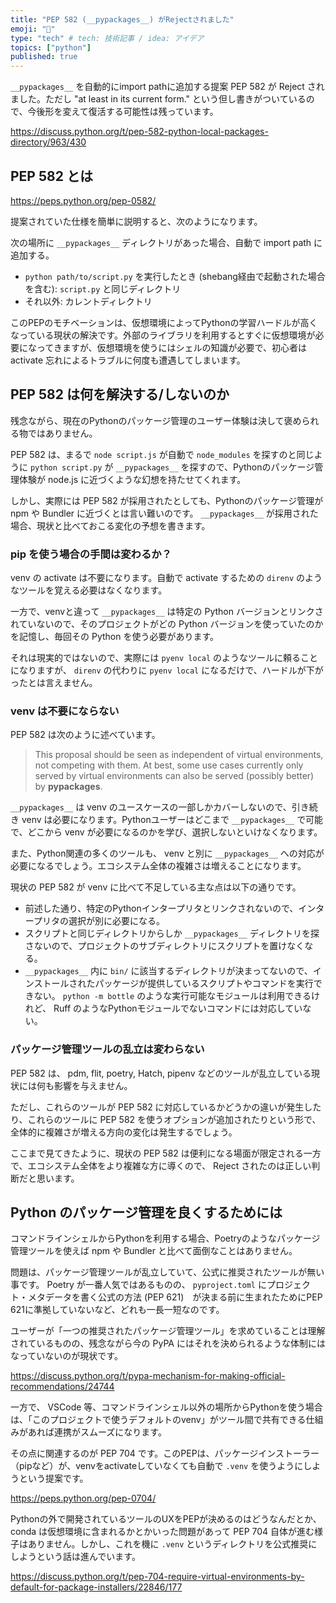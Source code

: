 ```yaml
---
title: "PEP 582 (__pypackages__) がRejectされました"
emoji: "📌"
type: "tech" # tech: 技術記事 / idea: アイデア
topics: ["python"]
published: true
---
```


`__pypackages__` を自動的にimport pathに追加する提案 PEP 582 が Reject されました。ただし "at least in its current form." という但し書きがついているので、今後形を変えて復活する可能性は残っています。

https://discuss.python.org/t/pep-582-python-local-packages-directory/963/430


## PEP 582 とは

https://peps.python.org/pep-0582/

提案されていた仕様を簡単に説明すると、次のようになります。

次の場所に `__pypackages__` ディレクトリがあった場合、自動で import path に追加する。

* `python path/to/script.py` を実行したとき (shebang経由で起動された場合を含む): `script.py` と同じディレクトリ
* それ以外: カレントディレクトリ

このPEPのモチベーションは、仮想環境によってPythonの学習ハードルが高くなっている現状の解決です。外部のライブラリを利用するとすぐに仮想環境が必要になってきますが、仮想環境を使うにはシェルの知識が必要で、初心者は activate 忘れによるトラブルに何度も遭遇してしまいます。


## PEP 582 は何を解決する/しないのか

残念ながら、現在のPythonのパッケージ管理のユーザー体験は決して褒められる物ではありません。

PEP 582 は、まるで `node script.js` が自動で `node_modules` を探すのと同じように `python script.py` が `__pypackages__` を探すので、Pythonのパッケージ管理体験が node.js に近づくような幻想を持たせてくれます。

しかし、実際には PEP 582 が採用されたとしても、Pythonのパッケージ管理が npm や Bundler に近づくとは言い難いのです。 `__pypackages__` が採用された場合、現状と比べておこる変化の予想を書きます。

### pip を使う場合の手間は変わるか？

venv の activate は不要になります。自動で activate するための `direnv` のようなツールを覚える必要はなくなります。

一方で、venvと違って `__pypackages__` は特定の Python バージョンとリンクされていないので、そのプロジェクトがどの Python バージョンを使っていたのかを記憶し、毎回その Python を使う必要があります。

それは現実的ではないので、実際には `pyenv local` のようなツールに頼ることになりますが、 `direnv` の代わりに `pyenv local` になるだけで、ハードルが下がったとは言えません。

### venv は不要にならない

PEP 582 は次のように述べています。

> This proposal should be seen as independent of virtual environments, not competing with them. At best, some use cases currently only served by virtual environments can also be served (possibly better) by __pypackages__.

`__pypackages__` は venv のユースケースの一部しかカバーしないので、引き続き venv は必要になります。Pythonユーザーはどこまで `__pypackages__` で可能で、どこから venv が必要になるのかを学び、選択しないといけなくなります。

また、Python関連の多くのツールも、 venv と別に `__pypackages__` への対応が必要になるでしょう。エコシステム全体の複雑さは増えることになります。

現状の PEP 582 が venv に比べて不足している主な点は以下の通りです。

* 前述した通り、特定のPythonインタープリタとリンクされないので、インタープリタの選択が別に必要になる。
* スクリプトと同じディレクトリからしか `__pypackages__` ディレクトリを探さないので、プロジェクトのサブディレクトリにスクリプトを置けなくなる。
* `__pypackages__` 内に `bin/` に該当するディレクトリが決まってないので、インストールされたパッケージが提供しているスクリプトやコマンドを実行できない。 `python -m bottle` のような実行可能なモジュールは利用できるけれど、 Ruff のようなPythonモジュールでないコマンドには対応していない。


### パッケージ管理ツールの乱立は変わらない

PEP 582 は、 pdm, flit, poetry, Hatch, pipenv などのツールが乱立している現状には何も影響を与えません。

ただし、これらのツールが PEP 582 に対応しているかどうかの違いが発生したり、これらのツールに PEP 582 を使うオプションが追加されたりという形で、全体的に複雑さが増える方向の変化は発生するでしょう。

ここまで見てきたように、現状の PEP 582 は便利になる場面が限定される一方で、エコシステム全体をより複雑な方に導くので、 Reject されたのは正しい判断だと思います。


## Python のパッケージ管理を良くするためには

コマンドラインシェルからPythonを利用する場合、Poetryのようなパッケージ管理ツールを使えば npm や Bundler と比べて面倒なことはありません。

問題は、パッケージ管理ツールが乱立していて、公式に推奨されたツールが無い事です。 Poetry が一番人気ではあるものの、 `pyproject.toml` にプロジェクト・メタデータを書く公式の方法 (PEP 621)　が決まる前に生まれたためにPEP 621に準拠していないなど、どれも一長一短なのです。

ユーザーが「一つの推奨されたパッケージ管理ツール」を求めていることは理解されているものの、残念ながら今の PyPA にはそれを決められるような体制にはなっていないのが現状です。

https://discuss.python.org/t/pypa-mechanism-for-making-official-recommendations/24744

一方で、 VSCode 等、コマンドラインシェル以外の場所からPythonを使う場合は、「このプロジェクトで使うデフォルトのvenv」がツール間で共有できる仕組みがあれば連携がスムーズになります。

その点に関連するのが PEP 704 です。このPEPは、パッケージインストーラー（pipなど）が、venvをactivateしていなくても自動で `.venv` を使うようにしようという提案です。

https://peps.python.org/pep-0704/

Pythonの外で開発されているツールのUXをPEPが決めるのはどうなんだとか、 conda は仮想環境に含まれるかとかいった問題があって PEP 704 自体が進む様子はありません。しかし、これを機に `.venv` というディレクトリを公式推奨にしようという話は進んでいます。

https://discuss.python.org/t/pep-704-require-virtual-environments-by-default-for-package-installers/22846/177

